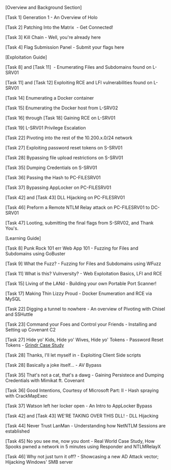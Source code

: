 [Overview and Background Section]  

[Task 1] Generation 1 - An Overview of Holo

[Task 2] Patching Into the Matrix  - Get Connected!

[Task 3] Kill Chain - Well, you're already here

[Task 4] Flag Submission Panel - Submit your flags here

  

[Exploitation Guide]

[Task 8] and [Task 11]  - Enumerating Files and Subdomains found on L-SRV01

[Task 11] and [Task 12] Exploiting RCE and LFI vulnerabilities found on L-SRV01

[Task 14] Enumerating a Docker container

[Task 15] Enumerating the Docker host from L-SRV02

[Task 16] through [Task 18] Gaining RCE on L-SRV01

[Task 19] L-SRV01 Privilege Escalation

[Task 22] Pivoting into the rest of the 10.200.x.0/24 network

[Task 27] Exploiting password reset tokens on S-SRV01  

[Task 28] Bypassing file upload restrictions on S-SRV01

[Task 35] Dumping Credentials on S-SRV01  

[Task 36] Passing the Hash to PC-FILESRV01

[Task 37] Bypassing AppLocker on PC-FILESRV01

[Task 42] and [Task 43] DLL Hijacking on PC-FILESRV01

[Task 46] Preform a Remote NTLM Relay attack on PC-FILESRV01 to DC-SRV01

[Task 47] Looting, submitting the final flags from S-SRV02, and Thank You's.

  

[Learning Guide]

[Task 8] Punk Rock 101 err Web App 101 - Fuzzing for Files and  Subdomains using GoBuster

[Task 9] What the Fuzz? - Fuzzing for Files and Subdomains using WFuzz

[Task 11] What is this? Vulnversity? - Web Exploitation Basics, LFI and RCE

[Task 15] Living of the LANd - Building your own Portable Port Scanner!  

[Task 17] Making Thin Lizzy Proud - Docker Enumeration and RCE via MySQL

[Task 22] Digging a tunnel to nowhere - An overview of Pivoting with Chisel and SSHuttle

[Task 23] Command your Foes and Control your Friends - Installing and Setting up Covenant C2

[Task 27] Hide yo' Kids, Hide yo' Wives, Hide yo' Tokens - Password Reset Tokens - [Grindr Case Study](https://hackernoon.com/grindrs-reset-token-vulnerability-a-technical-deep-dive-5u1t3zdl)   

[Task 28] Thanks, I'll let myself in - Exploiting Client Side scripts

[Task 28] Basically a joke itself... - AV Bypass

[Task 35] That's not a cat, that's a dawg - Gaining Persistece and Dumping Credentials with Mimikat ft. Covenant

[Task 36] Good Intentions, Courtesy of Microsoft Part: II - Hash spraying with CrackMapExec

[Task 37] Watson left her locker open - An Intro to AppLocker Bypass

[Task 42] and [Task 43] WE'RE TAKING OVER THIS DLL! - DLL Hijacking 

[Task 44] Never Trust LanMan - Understanding how NetNTLM Sessions are established

[Task 45] No you see me, now you dont - Real World Case Study, How Spooks pwned a network in 5 minutes using Responder and NTLMRelayX 

[Task 46] Why not just turn it off? - Showcasing a new AD Attack vector; Hijacking Windows' SMB server